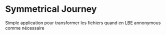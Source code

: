 # Symmetrical Journey
Simple application pour transformer les fichiers quand en LBE annonymous comme nécessaire
